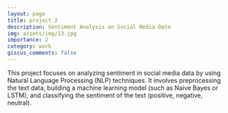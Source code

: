 ```yaml
---
layout: page
title: project 2
description: Sentiment Analysis on Social Media Data
img: assets/img/13.jpg
importance: 2
category: work
giscus_comments: false
---
```



This project focuses on analyzing sentiment in social media data by using Natural Language Processing (NLP) techniques. It involves preprocessing the text data, building a machine learning model (such as Naive Bayes or LSTM), and classifying the sentiment of the text (positive, negative, neutral). 




